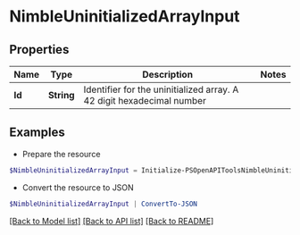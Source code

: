 # NimbleUninitializedArrayInput
## Properties

Name | Type | Description | Notes
------------ | ------------- | ------------- | -------------
**Id** | **String** | Identifier for the uninitialized array. A 42 digit hexadecimal number | 

## Examples

- Prepare the resource
```powershell
$NimbleUninitializedArrayInput = Initialize-PSOpenAPIToolsNimbleUninitializedArrayInput  -Id c463732d6436306437370000000000000000000000
```

- Convert the resource to JSON
```powershell
$NimbleUninitializedArrayInput | ConvertTo-JSON
```

[[Back to Model list]](../README.md#documentation-for-models) [[Back to API list]](../README.md#documentation-for-api-endpoints) [[Back to README]](../README.md)

